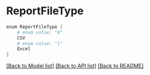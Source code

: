 # ReportFileType
```powershell
enum ReportFileType {
    # enum value: "0"
    CSV
    # enum value: "1"
    Excel
}
```


[[Back to Model list]](../README.md#documentation-for-models) [[Back to API list]](../README.md#documentation-for-api-endpoints) [[Back to README]](../README.md)
